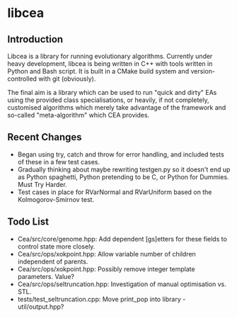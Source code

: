 libcea
======

Introduction
------------

Libcea is a library for running evolutionary algorithms. Currently under heavy development, libcea is being written in C++ with tools written in Python and Bash script. It is built in a CMake build system and version-controlled with git (obviously).

The final aim is a library which can be used to run "quick and dirty" EAs using the provided class specialisations, or heavily, if not completely, customised algorithms which merely take advantage of the framework and so-called "meta-algorithm" which CEA provides.

Recent Changes
--------------

+ Began using try, catch and throw for error handling, and included tests of these in a few test cases.
+ Gradually thinking about maybe rewriting testgen.py so it doesn't end up as Python spaghetti, Python pretending to be C, or Python for Dummies. Must Try Harder.
+ Test cases in place for RVarNormal and RVarUniform based on the Kolmogorov-Smirnov test.

Todo List
---------

+ Cea/src/core/genome.hpp:         Add dependent [gs]etters for these fields to control state more closely.
+ Cea/src/ops/xokpoint.hpp: Allow variable number of children independent of parents.
+ Cea/src/ops/xokpoint.hpp: Possibly remove integer template parameters. Value?
+ Cea/src/ops/seltruncation.hpp: Investigation of manual optimisation vs. STL.
+ tests/test\_seltruncation.cpp: Move print\_pop into library - util/output.hpp?
